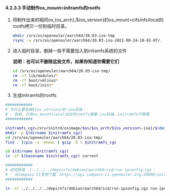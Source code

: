 #### 4.2.3.3 手动制作os_mount=initramfs的rootfs

1. 将制作出来的相同${os},${os_arch},${os_version}的os_mount=cifs/nfs/local的rootfs拷贝一份到临时目录。
   ```bash
   mkdir /srv/os/openeuler/aarch64/20.03-iso-tmp
   rsync -a /srv/os/openeuler/aarch64/20.03-iso-2021-08-24-18-01-07/. /srv/os/openeuler/aarch64/20.03-iso-tmp/
   ```
2. 进入临时目录，删掉一些不需要加入到initamfs系统的文件

   **说明：也可以不删除这些文件，如果你知道你需要它们**
   ```bash
   cd /srv/os/openeuler/aarch64/20.03-iso-tmp/
   rm -rf lib/modules/*
   rm -rf boot/vmlinuz*
   rm -rf boot/initr*
   ```

 3. 生成initramfs的rootfs
   ```bash
   ############
   # 为什么要去掉${os_version}的-iso后缀：
   # - 目前，只有os_mount=local对应的rootfs需要-iso后缀，initramfs不需要
   ############

   initramfs_cgz=/srv/initrd/osimage/$os/$os_arch/${os_version%-iso}/$(date +"%Y%m%d").0.cgz
   mkdir -p $(dirname $initramfs_cgz)
   cd /srv/os/openeuler/aarch64/20.03-iso-tmp/
   find . |cpio -o -Hnewc | gzip -9 > $initramfs_cgz

   cd $(dirname $initramfs_cgz)
   ln -sf $(basename $initramfs_cgz) current

   ############
   # 如何获得../../../../deps/nfs/debian/aarch64/sid/run-ipconfig.cgz：
   # - 从Compass-CI官网下载：https://api.compass-ci.openeuler.org:20008/initrd/deps/nfs/debian/aarch64/sid/
   ############

   ln -sf ../../../../deps/nfs/debian/aarch64/sid/run-ipconfig.cgz run-ipconfig.cgz
   ```

